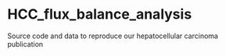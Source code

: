 # HCC_flux_balance_analysis
Source code and data to reproduce our hepatocellular carcinoma publication
